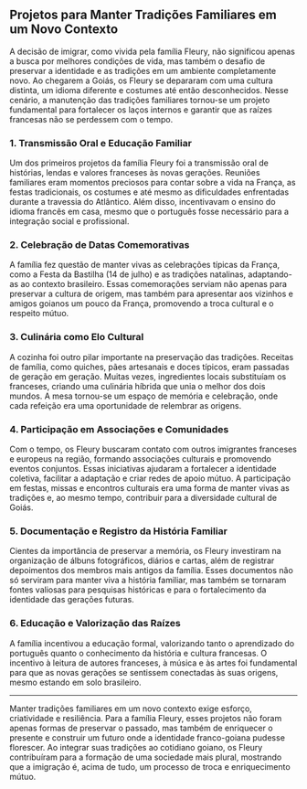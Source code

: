 ## Projetos para Manter Tradições Familiares em um Novo Contexto

A decisão de imigrar, como vivida pela família Fleury, não significou apenas a busca por melhores condições de vida, mas também o desafio de preservar a identidade e as tradições em um ambiente completamente novo. Ao chegarem a Goiás, os Fleury se depararam com uma cultura distinta, um idioma diferente e costumes até então desconhecidos. Nesse cenário, a manutenção das tradições familiares tornou-se um projeto fundamental para fortalecer os laços internos e garantir que as raízes francesas não se perdessem com o tempo.

### 1. **Transmissão Oral e Educação Familiar**

Um dos primeiros projetos da família Fleury foi a transmissão oral de histórias, lendas e valores franceses às novas gerações. Reuniões familiares eram momentos preciosos para contar sobre a vida na França, as festas tradicionais, os costumes e até mesmo as dificuldades enfrentadas durante a travessia do Atlântico. Além disso, incentivavam o ensino do idioma francês em casa, mesmo que o português fosse necessário para a integração social e profissional.

### 2. **Celebração de Datas Comemorativas**

A família fez questão de manter vivas as celebrações típicas da França, como a Festa da Bastilha (14 de julho) e as tradições natalinas, adaptando-as ao contexto brasileiro. Essas comemorações serviam não apenas para preservar a cultura de origem, mas também para apresentar aos vizinhos e amigos goianos um pouco da França, promovendo a troca cultural e o respeito mútuo.

### 3. **Culinária como Elo Cultural**

A cozinha foi outro pilar importante na preservação das tradições. Receitas de família, como quiches, pães artesanais e doces típicos, eram passadas de geração em geração. Muitas vezes, ingredientes locais substituíam os franceses, criando uma culinária híbrida que unia o melhor dos dois mundos. A mesa tornou-se um espaço de memória e celebração, onde cada refeição era uma oportunidade de relembrar as origens.

### 4. **Participação em Associações e Comunidades**

Com o tempo, os Fleury buscaram contato com outros imigrantes franceses e europeus na região, formando associações culturais e promovendo eventos conjuntos. Essas iniciativas ajudaram a fortalecer a identidade coletiva, facilitar a adaptação e criar redes de apoio mútuo. A participação em festas, missas e encontros culturais era uma forma de manter vivas as tradições e, ao mesmo tempo, contribuir para a diversidade cultural de Goiás.

### 5. **Documentação e Registro da História Familiar**

Cientes da importância de preservar a memória, os Fleury investiram na organização de álbuns fotográficos, diários e cartas, além de registrar depoimentos dos membros mais antigos da família. Esses documentos não só serviram para manter viva a história familiar, mas também se tornaram fontes valiosas para pesquisas históricas e para o fortalecimento da identidade das gerações futuras.

### 6. **Educação e Valorização das Raízes**

A família incentivou a educação formal, valorizando tanto o aprendizado do português quanto o conhecimento da história e cultura francesas. O incentivo à leitura de autores franceses, à música e às artes foi fundamental para que as novas gerações se sentissem conectadas às suas origens, mesmo estando em solo brasileiro.

---

Manter tradições familiares em um novo contexto exige esforço, criatividade e resiliência. Para a família Fleury, esses projetos não foram apenas formas de preservar o passado, mas também de enriquecer o presente e construir um futuro onde a identidade franco-goiana pudesse florescer. Ao integrar suas tradições ao cotidiano goiano, os Fleury contribuíram para a formação de uma sociedade mais plural, mostrando que a imigração é, acima de tudo, um processo de troca e enriquecimento mútuo.